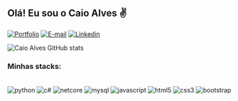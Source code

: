 ## Olá! Eu sou o Caio Alves ✌️

[![Portfolio](https://img.shields.io/website-up-down-green-red/http/monip.org.svg)](https://caio-as.github.io/portfolio/)
[![E-mail](https://img.shields.io/badge/Gmail-D14836?style=for-the-badge&logo=gmail&logoColor=white)](mailto:caio_as@yahoo.com.br)
[![Linkedin](https://img.shields.io/badge/LinkedIn-0077B5?style=for-the-badge&logo=linkedin&logoColor=white)](https://www.linkedin.com/in/caio-alves-de-souza-76a574a6/)

![Caio Alves GitHub stats](https://github-readme-stats.vercel.app/api?username=caio-as&show_icons=true&theme=dracula)

### Minhas stacks:

<div style="display: inline_block"><br/>
    <img align="center" alt="python" src="https://img.shields.io/badge/Python-14354C?style=for-the-badge&logo=python&logoColor=white" />
    <img align="center" alt="c#" src="https://img.shields.io/badge/C%23-239120?style=for-the-badge&logo=c-sharp&logoColor=white" />
    <img align="center" alt="netcore" src="https://img.shields.io/badge/.NET-5C2D91?style=for-the-badge&logo=.net&logoColor=white" />
    <img align="center" alt="mysql" src="https://img.shields.io/badge/MySQL-00000F?style=for-the-badge&logo=mysql&logoColor=white" />
    <img align="center" alt="javascript" src="https://img.shields.io/badge/JavaScript-F7DF1E?style=for-the-badge&logo=javascript&logoColor=black" />
    <img align="center" alt="html5" src="https://img.shields.io/badge/HTML5-E34F26?style=for-the-badge&logo=html5&logoColor=white" />
    <img align="center" alt="css3" src="https://img.shields.io/badge/CSS3-1572B6?style=for-the-badge&logo=css3&logoColor=white" />
    <img align="center" alt="bootstrap" src="https://img.shields.io/badge/Bootstrap-563D7C?style=for-the-badge&logo=bootstrap&logoColor=white" />
